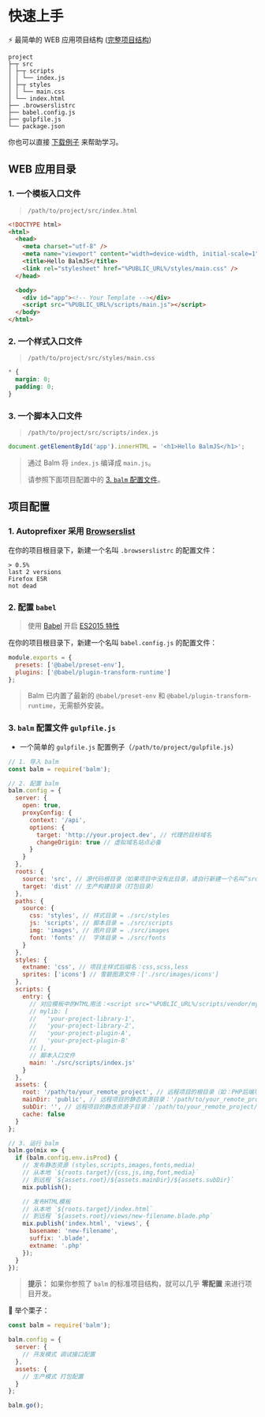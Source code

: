 # 快速上手

:zap: 最简单的 WEB 应用项目结构 ([完整项目结构](structure.md))

```
project
├─┬ src
│ ├─┬ scripts
│ │ └── index.js
│ ├─┬ styles
│ │ └── main.css
│ └── index.html
├── .browserslistrc
├── babel.config.js
├── gulpfile.js
└── package.json
```

你也可以直接 [下载例子](http://balmjs.com/balm-example.zip) 来帮助学习。

## WEB 应用目录

### 1. 一个模板入口文件

> `/path/to/project/src/index.html`

```html
<!DOCTYPE html>
<html>
  <head>
    <meta charset="utf-8" />
    <meta name="viewport" content="width=device-width, initial-scale=1" />
    <title>Hello BalmJS</title>
    <link rel="stylesheet" href="%PUBLIC_URL%/styles/main.css" />
  </head>

  <body>
    <div id="app"><!-- Your Template --></div>
    <script src="%PUBLIC_URL%/scripts/main.js"></script>
  </body>
</html>
```

### 2. 一个样式入口文件

> `/path/to/project/src/styles/main.css`

```css
* {
  margin: 0;
  padding: 0;
}
```

### 3. 一个脚本入口文件

> `/path/to/project/src/scripts/index.js`

```js
document.getElementById('app').innerHTML = '<h1>Hello BalmJS</h1>';
```

> 通过 Balm 将 `index.js` 编译成 `main.js`。
>
> 请参照下面项目配置中的 [3. `balm` 配置文件](#_3-balm-配置文件-gulpfile-js)。

## 项目配置

### 1. Autoprefixer 采用 [Browserslist](https://github.com/ai/browserslist#queries)

在你的项目根目录下，新建一个名叫 `.browserslistrc` 的配置文件：

```
> 0.5%
last 2 versions
Firefox ESR
not dead
```

### 2. 配置 `babel`

> 使用 [Babel](https://babeljs.io/) 开启 [ES2015 特性](https://babeljs.io/docs/en/learn)

在你的项目根目录下，新建一个名叫 `babel.config.js` 的配置文件：

```js
module.exports = {
  presets: ['@babel/preset-env'],
  plugins: ['@babel/plugin-transform-runtime']
};
```

> Balm 已内置了最新的 `@babel/preset-env` 和 `@babel/plugin-transform-runtime`，无需额外安装。

### 3. `balm` 配置文件 `gulpfile.js`

- 一个简单的 `gulpfile.js` 配置例子（`/path/to/project/gulpfile.js`）

```js
// 1. 导入 balm
const balm = require('balm');

// 2. 配置 balm
balm.config = {
  server: {
    open: true,
    proxyConfig: {
      context: '/api',
      options: {
        target: 'http://your.project.dev', // 代理的目标域名
        changeOrigin: true // 虚拟域名站点必备
      }
    }
  },
  roots: {
    source: 'src', // 源代码根目录（如果项目中没有此目录，请自行新建一个名叫“src”的文件夹）
    target: 'dist' // 生产构建目录（打包目录）
  },
  paths: {
    source: {
      css: 'styles', // 样式目录 = ./src/styles
      js: 'scripts', // 脚本目录 = ./src/scripts
      img: 'images', // 图片目录 = ./src/images
      font: 'fonts' //  字体目录 = ./src/fonts
    }
  },
  styles: {
    extname: 'css', // 项目主样式后缀名：css,scss,less
    sprites: ['icons'] // 雪碧图源文件：['./src/images/icons']
  },
  scripts: {
    entry: {
      // 对应模板中的HTML用法：<script src="%PUBLIC_URL%/scripts/vendor/mylib.js"></script>
      // mylib: [
      //   'your-project-library-1',
      //   'your-project-library-2',
      //   'your-project-plugin-A',
      //   'your-project-plugin-B'
      // ],
      // 脚本入口文件
      main: './src/scripts/index.js'
    }
  },
  assets: {
    root: '/path/to/your_remote_project', // 远程项目的根目录（如：PHP后端项目）
    mainDir: 'public', // 远程项目的静态资源目录：'/path/to/your_remote_project/public'
    subDir: '', // 远程项目的静态资源子目录：`/path/to/your_remote_project/public/${subDir}`
    cache: false
  }
};

// 3. 运行 balm
balm.go(mix => {
  if (balm.config.env.isProd) {
    // 发布静态资源 (styles,scripts,images,fonts,media)
    // 从本地 `${roots.target}/{css,js,img,font,media}`
    // 到远程 `${assets.root}/${assets.mainDir}/${assets.subDir}`
    mix.publish();

    // 发布HTML模板
    // 从本地 `${roots.target}/index.html`
    // 到远程 `${assets.root}/views/new-filename.blade.php`
    mix.publish('index.html', 'views', {
      basename: 'new-filename',
      suffix: '.blade',
      extname: '.php'
    });
  }
});
```

> **提示：** 如果你参照了 `balm` 的标准项目结构，就可以几乎 **零配置** 来进行项目开发。

:chestnut: 举个栗子：

```js
const balm = require('balm');

balm.config = {
  server: {
    // 开发模式 调试接口配置
  },
  assets: {
    // 生产模式 打包配置
  }
};

balm.go();
```
